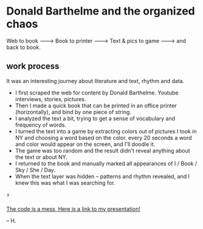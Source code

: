 # Donald Barthelme and the organized chaos

Web to book --->
Book to printer --->
Text & pics to game --->
and back to book.

## work process
It was an interesting journey about literature and text, rhythm and data.
- I first scraped the web for content by Donald Barthelme. Youtube interviews, stories, pictures.
- Then I made a quick book that can be printed in an office printer (horizontally), and bind by one piece of string.
- I analyzed the text a bit, trying to get a sense of vocabulary and frequency of words.
- I turned the text into a game by extracting colors out of pictures I took in NY and choosing a word based on the color. every 20 seconds a word and color would appear on the screen, and I'll doodle it.
- The game was too random and the result didn't reveal anything about the text or about NY.
- I returned to the book and manually marked all appearances of I / Book / Sky / She / Day.
- When the text layer was hidden – patterns and rhythm revealed, and I knew this was what I was searching for.

⚡️

[The code is a mess, Here is a link to my presentation!](https://docs.google.com/presentation/d/1VDboamGCNiGVx_ir-S5SxH8PsiAhNqPzRE8MFIYspwk/edit?usp=sharing)

– H.

